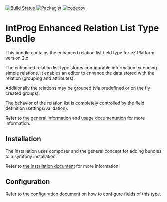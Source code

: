 
[![Build Status](https://travis-ci.org/intenseprogramming/enhanced-relationlist-type-bundle.svg?branch=master)](https://travis-ci.org/intenseprogramming/enhanced-relationlist-type-bundle)
[![Packagist](https://img.shields.io/packagist/dt/intprog/enhanced-relationlist-type-bundle.svg?style=popout)](https://packagist.org/packages/intprog/enhanced-relationlist-type-bundle)
[![codecov](https://codecov.io/gh/intenseprogramming/enhanced-relationlist-type-bundle/branch/master/graph/badge.svg)](https://codecov.io/gh/intenseprogramming/enhanced-relationlist-type-bundle)

# IntProg Enhanced Relation List Type Bundle

This bundle contains the enhanced relation list field type for eZ Platform version 2.x

The enhanced relation list type stores configurable information extending simple relations. It enables an editor to
enhance the data stored with the relation (grouping and attributes).

Additionally the relations may be grouped (via predefined or on the fly created groups).

The behavior of the relation list is completely controlled by the field definition (settings/validation).

Refer to [the general information](doc/GENERAL.md) and [usage documentation](doc/USAGE.md) for more information.

## Installation

The installation uses composer and the general concept for adding bundles to a symfony installation.

Refer to [the installation document](doc/INSTALLATION.md) for more information.

## Configuration

Refer to [the configuration document](doc/CONFIGURATION.md) on how to configure fields of this type.
